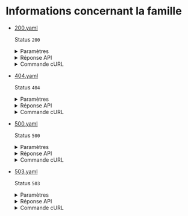 # Informations concernant la famille
* [200.yaml](200.yaml)

  Status `200`

  <details><summary>Paramètres</summary>
  <p>

  ```json
  {
    "numeroAllocataire": 1234567,
    "codePostal": 75001
  }
  ```

  </p>
  </details>

  <details><summary>Réponse API</summary>
  <p>

  ```json
  {
    "quotientFamilial": 1234,
    "mois": 7,
    "annee": 2022,
    "allocataires": [
      {
        "nomPrenom": "MARIE DUPONT",
        "dateDeNaissance": "01031988",
        "sexe": "F"
      },
      {
        "nomPrenom": "JEAN DUPONT",
        "dateDeNaissance": "01041990",
        "sexe": "M"
      }
    ],
    "enfants": [
      {
        "nomPrenom": "JACQUES DUPONT",
        "dateDeNaissance": "01012010",
        "sexe": "M"
      },
      {
        "nomPrenom": "JEANNE DUPONT",
        "dateDeNaissance": "01022012",
        "sexe": "F"
      }
    ],
    "adresse": {
      "identite": "Monsieur JEAN DUPONT",
      "complementIdentite": "APPARTEMENT 51",
      "complementIdentiteGeo": "RESIDENCE DES COLOMBES",
      "numeroRue": "42 RUE DE LA PAIX",
      "lieuDit": "ILOTS DES OISEAUX",
      "codePostalVille": "75002 PARIS",
      "pays": "FRANCE"
    }
  }
  ```

  </p>
  </details>

  <details><summary>Commande cURL</summary>
  <p>

  ```bash
  curl -H "X-Api-Key: $token" \
    -G -d 'numeroAllocataire=1234567' -d 'codePostal=75001' \
    --url "https://staging.particulier.api.gouv.fr/api/v2/composition-familiale"
  ```

  </p>
  </details>
* [404.yaml](404.yaml)

  Status `404`

  <details><summary>Paramètres</summary>
  <p>

  ```json
  {
    "numeroAllocataire": 1234567,
    "codePostal": 33404
  }
  ```

  </p>
  </details>

  <details><summary>Réponse API</summary>
  <p>

  ```json
  {
    "error": "not_found",
    "reason": "Dossier allocataire inexistant. Le document ne peut être édité.",
    "message": "Dossier allocataire inexistant. Le document ne peut être édité."
  }
  ```

  </p>
  </details>

  <details><summary>Commande cURL</summary>
  <p>

  ```bash
  curl -H "X-Api-Key: $token" \
    -G -d 'numeroAllocataire=1234567' -d 'codePostal=33404' \
    --url "https://staging.particulier.api.gouv.fr/api/v2/composition-familiale"
  ```

  </p>
  </details>
* [500.yaml](500.yaml)

  Status `500`

  <details><summary>Paramètres</summary>
  <p>

  ```json
  {
    "numeroAllocataire": 1234567,
    "codePostal": 33500
  }
  ```

  </p>
  </details>

  <details><summary>Réponse API</summary>
  <p>

  ```json
  {
    "error": "error",
    "reason": "Internal server error",
    "message": "Une erreur interne s'est produite, l'équipe a été prévenue."
  }
  ```

  </p>
  </details>

  <details><summary>Commande cURL</summary>
  <p>

  ```bash
  curl -H "X-Api-Key: $token" \
    -G -d 'numeroAllocataire=1234567' -d 'codePostal=33500' \
    --url "https://staging.particulier.api.gouv.fr/api/v2/composition-familiale"
  ```

  </p>
  </details>
* [503.yaml](503.yaml)

  Status `503`

  <details><summary>Paramètres</summary>
  <p>

  ```json
  {
    "numeroAllocataire": 1234567,
    "codePostal": 33503
  }
  ```

  </p>
  </details>

  <details><summary>Réponse API</summary>
  <p>

  ```json
  {
    "error": "data_provider_error",
    "reason": "Unknown error code 134",
    "message": "Erreur inconnue du fournisseur de donnée CAF"
  }
  ```

  </p>
  </details>

  <details><summary>Commande cURL</summary>
  <p>

  ```bash
  curl -H "X-Api-Key: $token" \
    -G -d 'numeroAllocataire=1234567' -d 'codePostal=33503' \
    --url "https://staging.particulier.api.gouv.fr/api/v2/composition-familiale"
  ```

  </p>
  </details>
